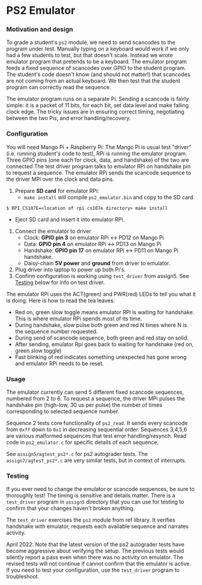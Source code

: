 # PS2 Emulator 

### Motivation and design
To grade a student's `ps2` module, we need to send scancodes to the program under test. 
Manually typing on a keyboard would work if we only had a few students to test, but that doesn't scale. 
Instead we wrote emulator program that pretends to be a keyboard.  The emulator program feeds a fixed sequence of scancodes over GPIO to the student program. The student's code doesn't know (and should not matter!) that scancodes are not coming from an actual keyboard. We then test that the student program can correctly read the sequence.

The emulator program runs on a separate Pi.  Sending a scancode is fairly simple: 
it is a packet of 11 bits, for each bit, set data level and make falling clock edge. 
The tricky issues are in ensuring correct timing, negotiating between the two Pis, and error handling/recovery.

### Configuration
You will need Mango Pi + Raspberry Pi: The Mango Pi is usual test "driver" (i.e. running student's code to test), RPi is running the emulator program. Three GPIO pins (one each for clock, data, and handshake) of the two are connected  The test driver program talks to emulator RPi on handshake pin to request a sequence. The emulator RPi sends the scancode sequence to the driver MPi over the clock and data pins.

1. Prepare __SD card__ for emulator RPi:
   - `make install` will compile `ps2_emulator.bin` and copy to the SD card
```console
$ RPI_CS107E=<location of rpi cs107e directory> make install
```
   - Eject SD card and insert it into emulator RPi.
1. Connect the emulator to driver
   - Clock:  __GPIO pin 3__ on emulator RPi <-> PD12 on Mango Pi
   - Data:  __GPIO pin 4__ on emulator RPi  <-> PD13 on Mango Pi
   - Handshake: __GPIO pin 17__ on emulator RPi  <-> PD11 on Mango Pi
   handshake.
   - Daisy-chain __5V power__ and __ground__ from driver to emulator.
1. Plug driver into laptop to power up both Pi's.
1. Confirm configuration is working using `test_driver` from assign5. See [Testing](#testing) below for info on test driver.
   
The emulator RPi uses the ACT(green) and PWR(red) LEDs to tell you what it is doing.  Here is how to read the tea leaves:
- Red on, green slow toggle means emulator RPi is waiting for handshake. This is where emulator RPi spends most of its time.
- During handshake, slow pulse both green and red N times where N is the sequence number requested.
- During send of scancode sequence, both green and red stay on solid. 
- After sending, emulator Rpi goes back to waiting for handshake (red on, green slow toggle)
- Fast blinking of red indicates something unexpected has gone wrong and emulator RPi needs to be reset.

### Usage
The emulator currently can send 5 different fixed scancode sequences, numbered from 2 to 6. To request a sequence, the driver MPi pulses the handshake pin (high-low, 30 us per pulse) the
number of times corresponding to selected sequence number.

Sequence 2 tests core functionality of `ps2_read`. It sends every scancode from `0xff` down to `0x1` in decreasing sequential order. Sequences 3,4,5,6 are various malformed sequences that test error handling/resynch. Read code in `ps2_emulator.c` for specific details of each sequence.

See `assign5/agtest_ps2*.c` for ps2 autograder tests. The `assign7/agtest_ps2*.c` are very similar tests, but in context of interrupts.

### Testing
If you ever need to change the emulator or scancode sequences, be sure to thoroughly test!
The timing is sensitive and details matter. There is a `test_driver` program in `assign5` directory
 that you can use for testing to confirm that your changes haven't broken anything.

The `test_driver` exercises the `ps2` module from ref library. It
verifies handshake with emulator, requests each available sequence
and narrates activity.

April 2022: Note that the latest version of the ps2 autograder tests have become aggressive about verifying the setup. The previous tests would silently report a pass even when there was no activity on emulator. The revised tests will not continue if cannot confirm that the emulator is active. If you need to test your configuration, use the `test_driver` program to troubleshoot.
